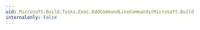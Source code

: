 ```yaml
---
uid: Microsoft.Build.Tasks.Exec.AddCommandLineCommands(Microsoft.Build.Tasks.CommandLineBuilderExtension)
internalonly: False
---
```

